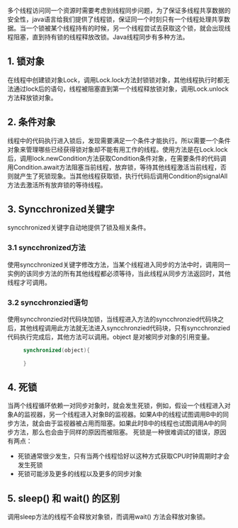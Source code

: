 ​	多个线程访问同一个资源时需要考虑到线程同步问题，为了保证多线程共享数据的安全性，java语言给我们提供了线程锁，保证同一个时刻只有一个线程处理共享数据。当一个锁被某个线程持有的时候，另一个线程尝试去获取这个锁，就会出现线程阻塞，直到持有锁的线程释放改锁。Java线程同步有多种方法。

## 1. 锁对象

在线程中创建锁对象Lock，调用Lock.lock方法封锁锁对象，其他线程执行时都无法通过lock后的语句，线程被阻塞直到第一个线程释放锁对象，调用Lock.unlock方法释放锁对象。

## 2. 条件对象

线程中的代码执行进入锁后，发现需要满足一个条件才能执行。所以需要一个条件对象来管理哪些已经获得锁对象却不能有用工作的线程。使用方法是在Lock.lock后，调用lock.newCondition方法获取Condition条件对象，在需要条件的代码调用Condition.await方法阻塞当前线程，放弃锁，等待其他线程激活当前线程，否则就产生了死锁现象。当其他线程获取锁，执行代码后调用Condition的signalAll方法去激活所有放弃锁的等待线程。

## 3. Syncchronized关键字

syncchronized关键字自动地提供了锁及相关条件。

### 3.1 syncchronized方法

使用syncchronized关键字修改方法，当某个线程进入同步的方法中时，调用同一实例的该同步方法的所有其他线程都必须等待，当此线程从同步方法返回时，其他线程才可调用。

### 3.2 syncchronzied语句

使用syncchronzied对代码块加锁，当线程进入方法的syncchronzied代码块之后，其他线程调用此方法就无法进入syncchronzied代码块，只有syncchronzied代码执行完成后，其他方法可以调用。object 是对被同步对象的引用变量。

```java
	 synchronized(object){
 
	 }
```

## 4. 死锁

当两个线程循环依赖一对同步对象时，就会发生死锁，例如，假设一个线程进入对象A的监视器，另一个线程进入对象B的监视器。如果A中的线程试图调用B中的同步方法，就会由于监视器被占用而阻塞。如果此时B中的线程也试图调用A中的同步方法，那么也会由于同样的原因而被阻塞。 死锁是一种很难调试的错误，原因有两点：

- 死锁通常很少发生，只有当两个线程恰好以这种方式获取CPU时钟周期时才会发生死锁
- 死锁可能涉及更多的线程以及更多的同步对象

## 5. sleep() 和 wait() 的区别

调用sleep方法的线程不会释放对象锁，而调用wait() 方法会释放对象锁。

